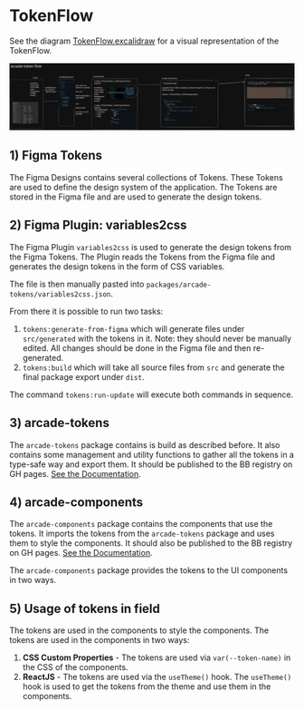 # TokenFlow

See the diagram [TokenFlow.excalidraw](./TokenFlow.excalidraw) for a visual representation of the TokenFlow.

![Token Flow Image Diagram](TokenFlow.png)

## 1) Figma Tokens

The Figma Designs contains several collections of Tokens. These Tokens are used to define the design system of the application. The Tokens are stored in the Figma file and are used to generate the design tokens.

## 2) Figma Plugin: variables2css

The Figma Plugin `variables2css` is used to generate the design tokens from the Figma Tokens. The Plugin reads the Tokens from the Figma file and generates the design tokens in the form of CSS variables.

The file is then manually pasted into `packages/arcade-tokens/variables2css.json`.

From there it is possible to run two tasks:

1. `tokens:generate-from-figma` which will generate files under `src/generated` with the tokens in it. Note: they should never be manually edited. All changes should be done in the Figma file and then re-generated.
2. `tokens:build` which will take all source files from `src` and generate the final package export under `dist`.

The command `tokens:run-update` will execute both commands in sequence.

## 3) arcade-tokens

The `arcade-tokens` package contains is build as described before. It also contains some management and utility functions to gather all the tokens in a type-safe way and export them. It should be published to the BB registry on GH pages. [See the Documentation](../GH-Packages/README.md).

## 4) arcade-components

The `arcade-components` package contains the components that use the tokens. It imports the tokens from the `arcade-tokens` package and uses them to style the components. It should also be published to the BB registry on GH pages. [See the Documentation](../GH-Packages/README.md).

The `arcade-components` package provides the tokens to the UI components in two ways.

## 5) Usage of tokens in field

The tokens are used in the components to style the components. The tokens are used in the components in two ways:

1. **CSS Custom Properties** - The tokens are used via `var(--token-name)` in the CSS of the components.
2. **ReactJS** - The tokens are used via the `useTheme()` hook. The `useTheme()` hook is used to get the tokens from the theme and use them in the components.
